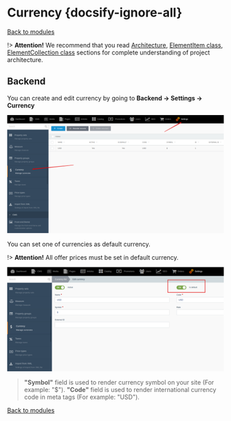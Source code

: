 # Currency {docsify-ignore-all}

[Back to modules](modules/home.md)

!> **Attention!**  We recommend that you read [Architecture](home.md#architecture), [ElementItem class](item-class/item-class.md),
[ElementCollection class](collection-class/collection-class.md) sections for complete understanding of  project architecture.

## Backend

You can create and edit currency by going to **Backend -> Settings -> Currency**

![](./../../assets/images/backend-currency-1.png)

You can set one of currencies as default currency.

!> **Attention!** All offer prices must be set in default currency.

![](./../../assets/images/backend-currency-2.png)

> **"Symbol"** field is used to render currency symbol on your site (For example: "$").
**"Code"** field is used to render international currency code in meta tags (For example: "USD").

[Back to modules](modules/home.md)